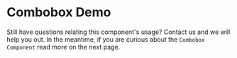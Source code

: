 # Combobox Demo

<ComboboxDemo />

Still have questions relating this component's usage? Contact us and we will help you out. In the meantime, if you are curious about the `Combobox Component` read more on the next page.
